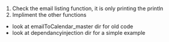 #

1. Check the email listing function, it is only printing the println
2. Impliment the other functions

- look at emailToCalendar_master dir for old code
- look at dependancyinjection dir for a simple example
